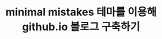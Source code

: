---
title : "minimal mistakes 테마를 이용해 github.io 블로그 구축하기"
category : 
    - hello
tag :
    - hello
toc : false
---